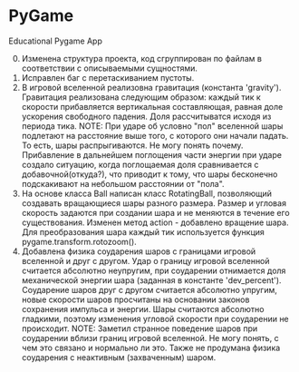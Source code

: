 # PyGame
Educational Pygame App

0) Изменена структура проекта, код сгруппирован по файлам в соответствии с описываемыми сущностями.
1) Исправлен баг с перетаскиванием пустоты.
2) В игровой вселенной реализовна гравитация (константа 'gravity'). Гравитация реализована следующим образом: каждый тик к скорости прибавляется вертикальная составляющая, равная доле ускорения свободного падения. Доля рассчитыватся исходя из периода тика.
NOTE: При ударе об условно "пол" вселенной шары подлетают на расстояние выше того, с которого они начали падать. То есть, шары распрыгиваются. Не могу понять почему. Прибавление в дальнейшем поглощения части энергии при ударе создало ситуацию, когда поглощаемая доля сравнивается с добавочной(откуда?), что приводит к тому, что шары бесконечно подскакивают на небольшом расстоянии от "пола".
3) На основе класса Ball написан класс RotatingBall, позволяющий создавать вращающиеся шары разного размера. Размер и угловая скорость задаются при создании шара и не меняются в течение его существования. Изменен метод action - добавлено вращение шара. Для преобразования шара каждый тик используется функция pygame.transform.rotozoom().
4) Добавлена физика соударения шаров с границами игровой вселенной и друг с другом. Удар о границу игровой вселенной считается абсолютно неупругим, при соударении отнимается доля механической энергии шара (заданная в константе 'dev_percent'). Соударение шаров друг с другом считается абсолютно упругим, новые скорости шаров просчитаны на основании законов сохранения импульса и энергии. Шары считаются абсолютно гладкими, поэтому изменения угловой скорости при соударении не происходит.
NOTE: Заметил странное поведение шаров при соударении вблизи границ игровой вселенной. Не могу понять, с чем это связано и нормально ли это. Также не продумана физика соударения с неактивным (захваченным) шаром.